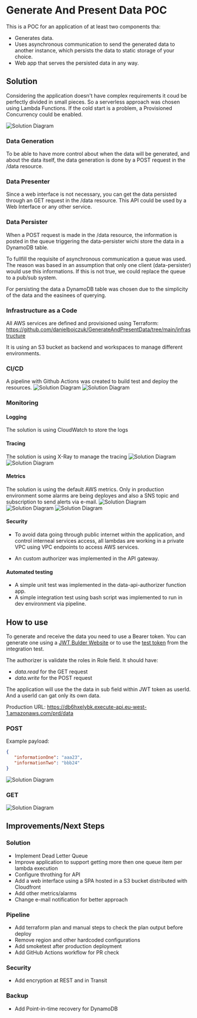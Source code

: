 # Generate And Present Data POC

This is a POC for an application of at least two components tha:
- Generates data.
- Uses asynchronous communication to send the generated data to another instance, which persists the data to static storage of your choice.
- Web app that serves the persisted data in any way.

## Solution

Considering the application doesn't have complex requirements it coud be perfectly divided in small pieces. So a serverless approach was chosen using Lambda Functions. If the cold start is a problem, a Provisioned Concurrency could be enabled.

![Solution Diagram](/assets/solution_diagram.png)

### Data Generation
To be able to have more control about when the data will be generated, and about the data itself, the data generation is done by a POST request in the /data resource. 

### Data Presenter
Since a web interface is not necessary, you can get the data persisted through an GET request in the /data resource. This API could be used by a Web Interface or any other service.

### Data Persister
When a POST request is made in the /data resource, the information is posted in the queue triggering the data-persister wichi store the data in a DynamoDB table.

To fullfill the requisite of asynchronous communication a queue was used. The reason was based in an assumption that only one client (data-persister) would use this informations. If this is not true, we could replace the queue to a pub/sub system.

For persisting the data a DynamoDB table was chosen due to the simplicity of the data and the easinees of querying. 

### Infrastructure as a Code
All AWS services are defined and provisioned using Terraform: https://github.com/danielbojczuk/GenerateAndPresentData/tree/main/infrastructure

It is using an S3 bucket as backend and workspaces to manage different environments.

### CI/CD
A pipeline with Github Actions was created to build test and deploy the resources.
![Solution Diagram](/assets/pipeline_overview.png)
![Solution Diagram](/assets/pipeline_build_job.png)

### Monitoring

#### Logging
The solution is using CloudWatch to store the logs

#### Tracing
The solution is using X-Ray to manage the tracing
![Solution Diagram](/assets/xray-get.png)
![Solution Diagram](/assets/xray-post.png)

#### Metrics
The solution is using the default AWS metrics. Only in production environment some alarms are being deployes and also a SNS topic and subscription to send alerts via e-mail.
![Solution Diagram](/assets/alarms.png)
![Solution Diagram](/assets/alarms_in_alarm.png)
![Solution Diagram](/assets/alarms_notification.png)


#### Security
- To avoid data going through public internet within the application, and control interneal services access, all lambdas are working in a private VPC using VPC endpoints to access AWS services.

- An custom authorizer was implemented in the API gateway.

#### Automated testing
- A simple unit test was implemented in the data-api-authorizer function app.
- A simple integration test using bash script was implemented to run in dev environment via pipeline.

## How to use
To generate and receive the data you need to use a Bearer token. You can generate one using a [JWT Bulder Website](http://jwtbuilder.jamiekurtz.com/) or to use the [test token](https://github.com/danielbojczuk/GenerateAndPresentData/blob/11b333215424a77df7afdfbe32c25345e0eaf5b2/integration_tests/integrationTest.sh#L4) from the integration test.

The authorizer is validate the roles in Role field. It should have:
- *data.read* for the GET request
- *data.write* for the POST request

The application will use the the data in sub field within JWT token as userId. And a userId can gat only its own data.

 Production URL: https://db6hxelybk.execute-api.eu-west-1.amazonaws.com/prd/data
### POST
 Example payload:
 ```json
 {
    "informationOne": "aaa23",
    "informationTwo": "bbb24"
}
```
![Solution Diagram](/assets/post_request.png)

### GET
![Solution Diagram](/assets/get_request.png)

## Improvements/Next Steps
### Solution
- Implement Dead Letter Queue
- Improve application to support getting more then one queue item per lambda execution
- Configure throthing for API
- Add a web interface using a SPA hosted in a S3 bucket distributed with Cloudfront
- Add other metrics/alarms
- Change e-mail notification for better approach
### Pipeline
- Add terraform plan and manual steps to check the plan output before deploy
- Remove region and other hardcoded configurations
- Add smoketest after production deployment
- Add GitHub Actions workflow for PR check
### Security
- Add encryption at REST and in Transit
### Backup
- Add Point-in-time recovery for DynamoDB
